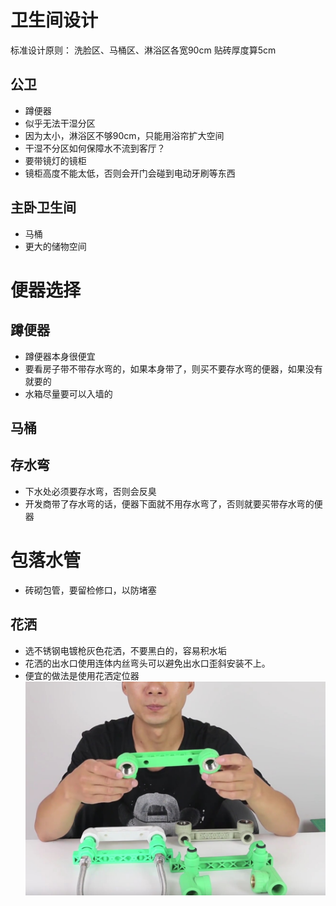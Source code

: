 # 卫生间设计

标准设计原则：
洗脸区、马桶区、淋浴区各宽90cm
贴砖厚度算5cm

## 公卫

* 蹲便器
* 似乎无法干湿分区
* 因为太小，淋浴区不够90cm，只能用浴帘扩大空间
* 干湿不分区如何保障水不流到客厅？
* 要带镜灯的镜柜
* 镜柜高度不能太低，否则会开门会碰到电动牙刷等东西

## 主卧卫生间

* 马桶
* 更大的储物空间

# 便器选择

## 蹲便器

* 蹲便器本身很便宜
* 要看房子带不带存水弯的，如果本身带了，则买不要存水弯的便器，如果没有就要的
* 水箱尽量要可以入墙的

## 马桶

## 存水弯

* 下水处必须要存水弯，否则会反臭
* 开发商带了存水弯的话，便器下面就不用存水弯了，否则就要买带存水弯的便器

# 包落水管

* 砖砌包管，要留检修口，以防堵塞

## 花洒

* 选不锈钢电镀枪灰色花洒，不要黑白的，容易积水垢
* 花洒的出水口使用连体内丝弯头可以避免出水口歪斜安装不上。
* 便宜的做法是使用花洒定位器
![](./img/%E8%BF%9E%E4%BD%93%E5%86%85%E4%B8%9D%E5%BC%AF%E5%A4%B4.jpg)
